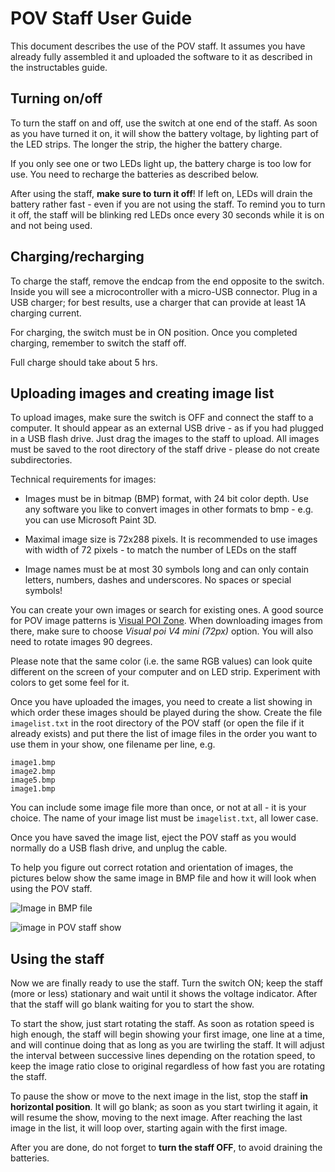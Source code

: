# POV Staff User Guide
This document describes the use of the POV staff. It assumes you have already
fully assembled it and uploaded the software to it as described in the
instructables guide.

## Turning on/off
To turn the staff on and off, use the switch at one end of the staff. As soon
as you have turned it on, it will show the battery voltage, by lighting part
of the LED strips. The longer the strip, the higher the battery charge.

If you only see one or two LEDs light up, the battery charge is too low for
use. You need to recharge the batteries as described below.

After using the staff, **make sure to turn it off**! If left on, LEDs will
drain the battery rather fast - even if you are not using the staff. To remind
you to turn it off, the staff will be blinking  red LEDs once every 30 seconds
while it is on and not being used.

## Charging/recharging
To charge the staff, remove the endcap from the end opposite to the switch.
Inside you will see a microcontroller with a micro-USB connector. Plug in a
USB charger; for best results, use a charger that can provide at least 1A
charging current.

For charging, the switch must be in ON position. Once you completed charging,
remember to switch the staff off.

Full charge should take about 5 hrs.

## Uploading images and creating image list
To upload images, make sure the switch is OFF and connect the staff to a
computer. It should appear as an external USB drive - as if you had plugged
in a USB flash drive. Just drag the images to the staff to upload. All images
must be saved to the root directory of the staff drive - please do not create
subdirectories.

Technical requirements for images:

* Images must be in bitmap (BMP) format, with 24 bit color depth. Use any
  software you like to convert images in other formats to bmp - e.g. you can use
  Microsoft Paint 3D.

* Maximal image size is 72x288 pixels. It is recommended to use images with
  width of 72 pixels - to match the number of LEDs on the staff

* Image names must be at most 30 symbols long and can only contain letters,
  numbers, dashes and underscores. No spaces or special symbols!

You can create your own images or search for existing ones. A good source for
POV image patterns is [Visual  POI Zone](https://visualpoi.zone/patterns/).
When downloading images from there, make sure to choose *Visual poi V4 mini (72px)*
option. You will also need to rotate images 90 degrees.

Please note that the same color (i.e. the same RGB values) can look quite
different on the screen of your computer and on LED strip. Experiment with
colors to get some feel for it.

Once you have uploaded the images, you need to create a list showing in which
order these images should be played during the show. Create the file
`imagelist.txt` in the root directory of the POV staff (or open the file if
it already exists) and put there the list of image files in the order you want
to use them in your show, one filename per line, e.g.
```
image1.bmp
image2.bmp
image5.bmp
image1.bmp
```
You can include some image file more than once, or not at all - it is your
choice. The name of your image list must be `imagelist.txt`, all lower case.

Once you have saved the image list,  eject the POV staff as you would normally
do a USB flash drive, and unplug the cable.

To help you figure out correct rotation and orientation of images, the pictures
below show the same image in BMP file and how it will look when using the POV staff.

![Image in BMP file](https://github.com/shurik179/povstaff/blob/main/image_infile.png?raw=true)

![image in POV staff show](https://github.com/shurik179/povstaff/blob/main/image_onstaff.png?raw=true)


## Using the staff
Now we are finally ready to use the staff. Turn the switch  ON; keep the
staff (more or less) stationary and  wait until it shows the voltage indicator.
After that the staff will go blank  waiting for you to start the show.  

To start the show, just start rotating the staff. As soon as rotation speed is
high enough, the staff will begin showing your first image, one line at a time,
and will continue doing that as long as you are twirling the staff. It will
adjust the interval between successive lines depending on the rotation speed,
to keep the image ratio close to original regardless of how fast you are
rotating the staff.  

To pause the show or move to the next image in the list, stop the staff
**in horizontal position**. It will go blank; as soon as you start twirling it
again, it will resume the show, moving to the next image. After reaching the
last image in the list, it will loop over, starting again with the first image.

After you are done, do not forget to **turn the staff OFF**, to avoid draining
the batteries.
